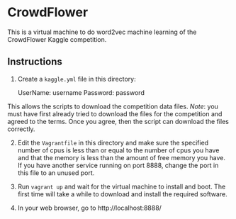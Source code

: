 # CrowdFlower

This is a virtual machine to do word2vec machine learning of the CrowdFlower Kaggle competition.

## Instructions

1. Create a `kaggle.yml` file in this directory:

     UserName: username
     Password: password

This allows the scripts to download the competition data files. _Note_: you must have first already tried to download
the files for the competition and agreed to the terms. Once you agree, then the script can download the files correctly.

2. Edit the `Vagrantfile` in this directory and make sure the specified number of cpus is less than or equal to the number of cpus you have
and that the memory is less than the amount of free memory you have. If you have another service running on port 8888,
change the port in this file to an unused port.

3. Run `vagrant up` and wait for the virtual machine to install and boot. The first time will take a while to download
and install the required software.

4. In your web browser, go to http://localhost:8888/
